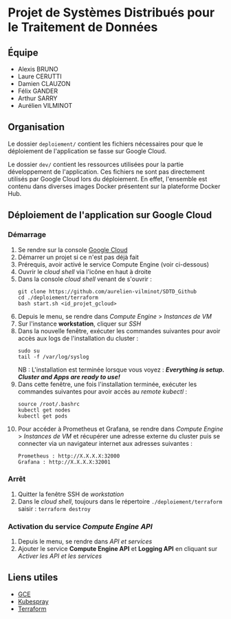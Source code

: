 # Projet de Systèmes Distribués pour le Traitement de Données

## Équipe

* Alexis BRUNO
* Laure CERUTTI
* Damien CLAUZON
* Félix GANDER
* Arthur SARRY
* Aurélien VILMINOT

## Organisation

Le dossier `deploiement/` contient les fichiers nécessaires pour que le déploiement de l'application se fasse sur Google
Cloud.

Le dossier `dev/` contient les ressources utilisées pour la partie développement de l'application. Ces fichiers ne sont
pas directement utilisés par Google Cloud lors du déploiement. En effet, l'ensemble est contenu dans diverses images
Docker présentent sur la plateforme Docker Hub.

## Déploiement de l'application sur Google Cloud

### Démarrage

1. Se rendre sur la console [Google Cloud](https://console.cloud.google.com)
2. Démarrer un projet si ce n'est pas déjà fait
3. Prérequis, avoir activé le service Compute Engine (voir ci-dessous)
4. Ouvrir le _cloud shell_ via l'icône en haut à droite
5. Dans la console _cloud shell_ venant de s'ouvrir :
    ```
    git clone https://github.com/aurelien-vilminot/SDTD_Github
    cd ./deploiement/terraform
    bash start.sh <id_projet_gcloud>
    ```
6. Depuis le menu, se rendre dans *Compute Engine* > *Instances de VM*
7. Sur l'instance **workstation**, cliquer sur _SSH_
8. Dans la nouvelle fenêtre, exécuter les commandes suivantes pour avoir accès aux logs de l'installation du cluster :
    ```    
    sudo su 
    tail -f /var/log/syslog
    ```
   NB : L'installation est terminée lorsque vous voyez : **_Everything is setup. Cluster and Apps are ready to use!_**
9. Dans cette fenêtre, une fois l'installation terminée, exécuter les commandes suivantes pour avoir accès au _remote
   kubectl_ :
   ```
   source /root/.bashrc
   kubectl get nodes
   kubectl get pods
   ```
10. Pour accéder à Prometheus et Grafana, se rendre dans *Compute Engine* > *Instances de VM* et récupérer une adresse externe du cluster puis se connecter via un navigateur internet aux adresses suivantes : 
       ```
       Prometheus : http://X.X.X.X:32000
       Grafana : http://X.X.X.X:32001
       ```

### Arrêt

1. Quitter la fenêtre SSH de _workstation_
2. Dans le _cloud shell_, toujours dans le répertoire `./deploiement/terraform` saisir : `terraform destroy`

### Activation du service _Compute Engine API_

1. Depuis le menu, se rendre dans _API et services_
2. Ajouter le service **Compute Engine API** et **Logging API** en cliquant sur _Activer les API et les services_

## Liens utiles

- [GCE](https://console.cloud.google.com/)
- [Kubespray](https://github.com/kubernetes-sigs/kubespray)
- [Terraform](https://www.terraform.io/)


